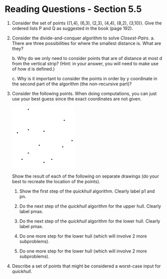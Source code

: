 # Reading Questions - Section 5.5

1. Consider the set of points {(1,4), (6,3), (2,3), (4,4), (8,2), (3,10)}. 
Give the ordered lists P and Q as suggested in the book (page 192).


2. Consider the divide-and-conquer algorithm to solve *Closest-Pairs*.
    a. There are three possibilities for where the smallest distance is. What are they?

    b. Why do we only need to consider points that are of distance at most d from the vertical strip? (Hint: in your answer, you will need to make use of how d is defined.)

    c. Why is it important to consider the points in order by y coordinate in the second part of the algorithm (the non-recursive part)?


3. Consider the following points. When doing computations, you can just use your best guess since the exact coordinates are not given.

    ![A bunch of points](imgs/points-55.png)

    Show the result of each of the following on separate drawings (do your best to recreate the location of the points).

    1. Show the first step of the *quickhull* algorithm. Clearly label p1 and pn.

    2. Do the next step of the *quickhull* algorithm for the upper hull. Clearly label pmax.

    3. Do the next step of the *quickhull* algorithm for the lower hull. Clearly label pmax.

    4. Do one more step for the lower hull (which will involve 2 more subproblems).

    5. Do one more step for the lower hull (which will involve 2 more subproblems).


4. Describe a set of points that might be considered a worst-case input for *quickhull*.


